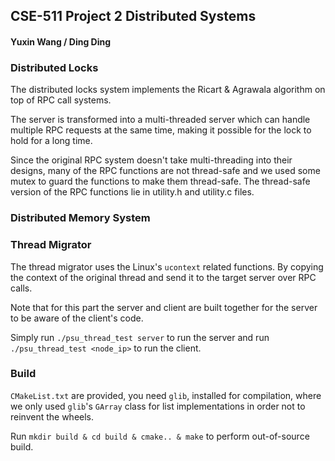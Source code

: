 ## CSE-511 Project 2 Distributed Systems
#### Yuxin Wang / Ding Ding

### Distributed Locks

The distributed locks system implements the Ricart & Agrawala algorithm on top of RPC call systems.

The server is transformed into a multi-threaded server which can handle multiple RPC requests at the same time, making it possible for the lock to hold for a long time.

Since the original RPC system doesn't take multi-threading into their designs, many of the RPC functions are not thread-safe and we used some mutex to guard the functions to make them thread-safe.
The thread-safe version of the RPC functions lie in utility.h and utility.c files.


### Distributed Memory System

### Thread Migrator

The thread migrator uses the Linux's `ucontext` related functions. By copying the context of the original thread and send it to the target server over RPC calls.

Note that for this part the server and client are built together for the server to be aware of the client's code.

Simply run `./psu_thread_test server` to run the server and run `./psu_thread_test <node_ip>` to run the client.

### Build

`CMakeList.txt` are provided, you need `glib`, installed for compilation, where we only used `glib`'s `GArray` class for list implementations in order not to reinvent the wheels.

Run `mkdir build & cd build & cmake.. & make` to perform out-of-source build.
